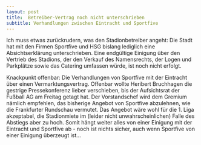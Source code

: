```yaml
---
layout: post
title:  Betreiber-Vertrag noch nicht unterschrieben
subtitle: Verhandlungen zwischen Eintracht und Sportfive
---
```


Ich muss etwas zurückrudern, was den Stadionbetreiber angeht: Die Stadt hat mit den Firmen Sportfive und HSG bislang lediglich eine Absichtserklärung unterschrieben. Eine endgültige Einigung über den Vertrieb des Stadions, der den Verkauf des Namensrechts, der Logen und Parkplätze sowie das Catering umfassen würde, ist noch nicht erfolgt.

Knackpunkt offenbar: Die Verhandlungen von Sportfive mit der Eintracht über einen Vermarktungsvertrag. Offenbar wollte Heribert Bruchhagen die gestrige Pressekonferenz lieber verschieben, bis der Aufsichtsrat der Fußball AG am Freitag getagt hat. Der Vorstandschef wird dem Gremium nämlich empfehlen, das bisherige Angebot von Sportfive abzulehnen, wie die Frankfurter Rundschau vermutet. Das Angebot wäre wohl für die 1. Liga akzeptabel, die Stadionmiete im (leider nicht unwahrscheinlichen) Falle des Abstiegs aber zu hoch. Somit hängt weiter alles von einer Einigung mit der Eintracht und Sportfive ab - noch ist nichts sicher, auch wenn Sportfive von einer Einigung überzeugt ist...
